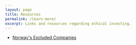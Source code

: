 ```yaml
---
layout: page
title: Resources
permalink: /learn-more/
excerpt: Links and resources regarding ethical investing. 
---
```

- [Norway's Excluded Companies](https://www.nbim.no/en/the-fund/responsible-investment/exclusion-of-companies/ "Norway's List of Excluded Companies")

